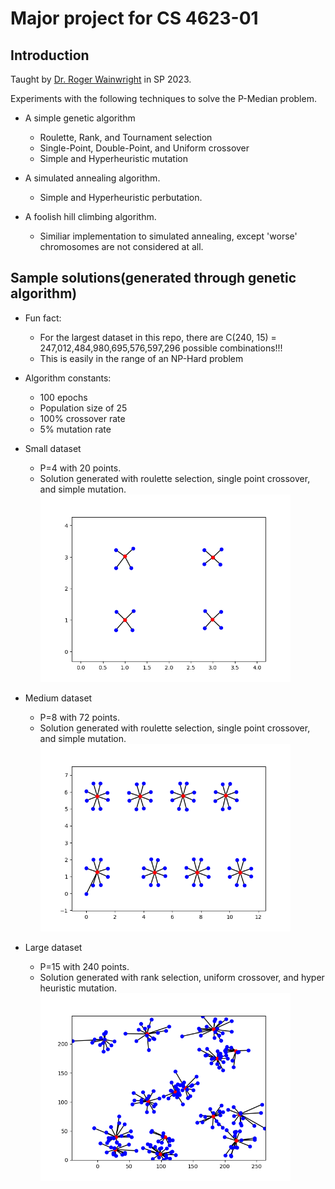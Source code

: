 # Major project for CS 4623-01

## Introduction

Taught by [Dr. Roger Wainwright](https://engineering.utulsa.edu/computer-science/faculty/profile/roger-wainwright/) in SP 2023.

Experiments with the following techniques to solve the P-Median problem.
  - A simple genetic algorithm
    - Roulette, Rank, and Tournament selection
    - Single-Point, Double-Point, and Uniform crossover
    - Simple and Hyperheuristic mutation
    
  - A simulated annealing algorithm.
    - Simple and Hyperheuristic perbutation.
    
  - A foolish hill climbing algorithm.
    - Similiar implementation to simulated annealing, except 'worse' chromosomes are not considered at all.

## Sample solutions(generated through genetic algorithm)
  - Fun fact:
    - For the largest dataset in this repo, there are C(240, 15) =  247,012,484,980,695,576,597,296 possible combinations!!!
    - This is easily in the range of an NP-Hard problem

  - Algorithm constants:
    - 100 epochs
    - Population size of 25
    - 100% crossover rate
    - 5% mutation rate
    
  - Small dataset
    - P=4 with 20 points. 
    - Solution generated with roulette selection, single point crossover, and simple mutation.
      <img src="Results/Graphs/P_4/P_4_N_20_roulette_single_point_simple.png" width="400" height="300">
      
  - Medium dataset
    - P=8 with 72 points. 
    - Solution generated with roulette selection, single point crossover, and simple mutation.
      <img src="Results/Graphs/P_8/P_8_N_72_roulette_single_point_simple.png" width="400" height="300">
      
  - Large dataset
    - P=15 with 240 points.
    - Solution generated with rank selection, uniform crossover, and hyper heuristic mutation.
      <img src="Results/Graphs/P_15/P_15_N_240_rank_uniform_hyper_heuristic.png" width="400" height="300">
